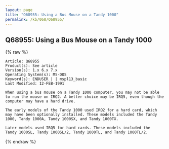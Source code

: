 ```yaml
---
layout: page
title: "Q68955: Using a Bus Mouse on a Tandy 1000"
permalink: /kb/068/Q68955/
---
```


## Q68955: Using a Bus Mouse on a Tandy 1000

{% raw %}

	Article: Q68955
	Product(s): See article
	Version(s): 1.x 6.x 7.x
	Operating System(s): MS-DOS
	Keyword(s): ENDUSER | | mspl13_basic
	Last Modified: 12-FEB-1991
	
	When using a bus mouse on a Tandy 1000 computer, you may not be able
	to run the mouse on IRQ2. A better choice may be IRQ5, even though the
	computer may have a hard drive.
	
	The early models of the Tandy 1000 used IRQ2 for a hard card, which
	may have been optionally installed. These models included the Tandy
	1000, Tandy 1000A, Tandy 1000SX, and Tandy 1000TX.
	
	Later models used IRQ5 for hard cards. These models included the
	Tandy 1000SL, Tandy 1000SL/2, Tandy 1000TL, and Tandy 1000TL/2.

{% endraw %}
